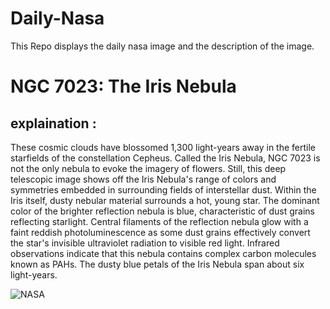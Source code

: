# Daily-Nasa

This Repo displays the daily nasa image and the description of the image.

<!--NASA-->
# NGC 7023: The Iris Nebula
## explaination :

These cosmic clouds have blossomed 1,300 light-years away in the fertile starfields of the constellation Cepheus. Called the Iris Nebula, NGC 7023 is not the only nebula to evoke the imagery of flowers. Still, this deep telescopic image shows off the Iris Nebula's range of colors and symmetries embedded in surrounding fields of interstellar dust. Within the Iris itself, dusty nebular material surrounds a hot, young star. The dominant color of the brighter reflection nebula is blue, characteristic of dust grains reflecting starlight. Central filaments of the reflection nebula glow with a faint reddish photoluminescence as some dust grains effectively convert the star's invisible ultraviolet radiation to visible red light. Infrared observations indicate that this nebula contains complex carbon molecules known as PAHs. The dusty blue petals of the Iris Nebula span about six light-years.

![NASA](https://apod.nasa.gov/apod/image/2309/268_lorand_fenyes_iris_ngc7023_1024.jpg)
<!--/NASA-->